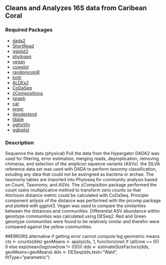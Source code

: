 ## Cleans and Analyzes 16S data from Caribean Coral

### Required Packages
* [dada2](https://bioconductor.org/packages/release/bioc/html/dada2.html)
* [ShortRead](http://bioconductor.org/packages/release/bioc/html/ShortRead.html) 
* [ggplot2](https://cran.r-project.org/package=ggplot2)
* [phyloseq](https://joey711.github.io/phyloseq/) 
* [vegan](https://cran.r-project.org/package=vegan)
* [cowplot](https://cran.r-project.org/web/packages/cowplot/index.html)
* [randomcoloR](https://cran.r-project.org/package=randomcoloR)
* [knitr](https://github.com/yihui/knitr#readme)
* [ALDEx2](https://bioconductor.org/packages/release/bioc/html/ALDEx2.html)
* [CoDaSeq](https://github.com/ggloor/CoDaSeq)
* [zCompositions](https://cran.r-project.org/package=zCompositions)
* [igraph](https://igraph.org/r/)
* [car](https://cran.r-project.org/package=car)
* [propr](https://cran.r-project.org/package=propr)
* [dendextend](https://cran.r-project.org/package=dendextend)
* [tibble](https://tibble.tidyverse.org/)
* [ggfortify](https://cran.r-project.org/package=ggfortify)
* [ggbiplot](https://github.com/vqv/ggbiplot)


### Description

Sequence the data (physical)
Pull the data from the Hypergator
DADA2 was used for filtering, error estimation, merging reads, depreplicaiton, removing chimeras, and selection of the amplicon squence variants (ASVs). the SILVA reference data set was used with DADA to perform taxonmy classification, exluding any data that could not be assingned as bacteria or archae. The taxonomy tables are imported into Phyloseq for community analysis based on Count, Taxonomy, and ASVs. The zCompisition package performed the count xzero multiplicative method  to transform zero counts so that  Aitchison distance metric could be calculated with CoDaSeq. Principle component anlysis of the distance was performed with the prcomp package and plotted with ggplot3. Vegan was used to compare the similarities between the distances and communities. Differential ASV abundance within genotype communities was calculated using DESeq2. Red and Green genotype communities were found to be relatively similar and therefor were compared against the yellow communities.

##ERRORS
alternative if getting error cannot compute log geometric means
cts <- counts(dds)
geoMeans <- apply(cts, 1, function(row) if (all(row == 0)) 0 else exp(mean(log(row[row != 0]))))
dds <- estimateSizeFactors(dds, geoMeans=geoMeans)
dds <- DESeq(dds,test="Wald", fitType="parametric")
